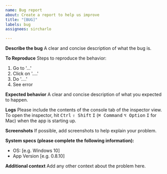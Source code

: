 ```yaml
---
name: Bug report
about: Create a report to help us improve
title: "[BUG]"
labels: bug
assignees: sircharlo

---
```


**Describe the bug**
A clear and concise description of what the bug is.

**To Reproduce**
Steps to reproduce the behavior:
1. Go to '...'
2. Click on '....'
3. Do '....'
4. See error

**Expected behavior**
A clear and concise description of what you expected to happen.

**Logs**
Please include the contents of the console tab of the inspector view. To open the inspector, hit <kbd>Ctrl</kbd> <kbd>⇧ Shift</kbd> <kbd>I</kbd> (<kbd>⌘ Command</kbd> <kbd>⌥ Option</kbd> <kbd>I</kbd> for Mac) when the app is starting up.

**Screenshots**
If possible, add screenshots to help explain your problem.

**System specs (please complete the following information):**
 - OS: [e.g. Windows 10]
 - App Version [e.g. 0.8.10]

**Additional context**
Add any other context about the problem here.
